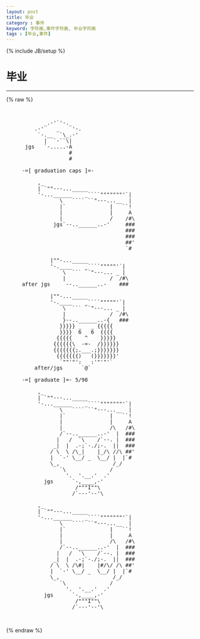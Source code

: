 ```yaml
---
layout: post
title: 毕业
category : 事件
keyword: 字符画,事件字符画, 毕业字符画
tags : [毕业,事件]
---
```

{% include JB/setup %}
# 毕业
---
{% raw %}
<pre>


            _.-&#039;`&#039;-._
         .-&#039;    _    &#039;-.
          `-.__  `\_.-&#039;
            |  `-``\|
      jgs   `-.....-A
                    #
                    #

     -=[ graduation caps ]=-

          ,_
          | `&quot;&quot;---..._____
          &#039;-...______    _````&quot;&quot;&quot;&quot;&quot;&quot;&quot;&#039;`|
                 \   ```` ``&quot;---...__  |
                 |`              |   ``!
                 |               |     A
                 |               /    /#\
               jgs`--..______..-&#039;     ###
                                      ###
                                      ###
                                      ##&#039;
                                      `#

              |&quot;&quot;-..._____
              &#039;-.____    _````&quot;&quot;&quot;&quot;&quot;&#039;`|
                  \  ``` ``&quot;---... _ |
                  |              /  /#\
     after jgs     --..______..-    ###

              |&quot;&quot;-..._____
              &#039;-.____    _````&quot;&quot;&quot;&quot;&quot;&#039;`|
                  \  ``` ``&quot;---... _ |
                  |              /  /#\
                  }--..______..-{   ###
                 }}}}} _   _ {{{{{
                 }}}}  6   6  {{{{
                {{{{{    ^    }}}}}
               {{{{{{\  -=-  /}}}}}}
               {{{{{{{;.___.;}}}}}}}
                {{{{{{{)   (}}}}}}}&#039;
                 `&quot;&quot;&#039;&quot;&#039;:   :&#039;&quot;&#039;&quot;&#039;`
         after/jgs      `@`

     -=[ graduate ]=- 5/98

          ,_
          | `&quot;&quot;---..._____
          &#039;-...______    _````&quot;&quot;&quot;&quot;&quot;&quot;&quot;&#039;`|
                 \   ```` ``&quot;---...__  |
                 |`              |   ``!
                 |               |     A
                 |               /\   /#\
                 /`--..______..-&#039;  |  ###
                |   /  `\    /`--. |  ###
               _|  |  .-;`-./;-.  ||  ###
              / \  \ /\_|    |_/\ //\ ##&#039;
              |  `-&#039; \__/ _  \__/ |  |`#
              \_,                 /_/
                 `\              /
                   &#039;.  &#039;.__.&#039;  .&#039;
            jgs      `-,____,-&#039;
                      /&quot;&quot;&quot;I&quot;&quot;\
                     /`---&#039;--&#039;\

          ,_
          | `&quot;&quot;---..._____
          &#039;-...______    _````&quot;&quot;&quot;&quot;&quot;&quot;&quot;&#039;`|
                 \   ```` ``&quot;---...__  |
                 |`              |   ``!
                 |               |     A
                 |               /\   /#\
                 /`--..______..-&#039;  |  ###
                |   /  `\    /`--. |  ###
               _|  |  .-;`-./;-.  ||  ###
              / \  \ /\#|    |#/\/ /\ ##&#039;
              |  `-&#039; \__/ _  \__/ |  |`#
              \_,                 /_/
                 `\              /
                   &#039;.  &#039;.__.&#039;  .&#039;
            jgs      `-,____,-&#039;
                      /&quot;&quot;&quot;I&quot;&quot;\
                     /`---&#039;--&#039;\

 </pre>
{% endraw %}
